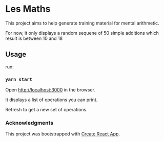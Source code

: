 # Les Maths

This project aims to help generate training material for mental arithmetic.

For now, it only displays a random sequene of 50 simple additions which
result is between 10 and 18

## Usage

run:

### `yarn start`

Open [http://localhost:3000](http://localhost:3000) in the browser.

It displays a list of operations you can print.

Refresh to get a new set of operations.

### Acknowledgments

This project was bootstrapped with [Create React App](https://github.com/facebook/create-react-app).
